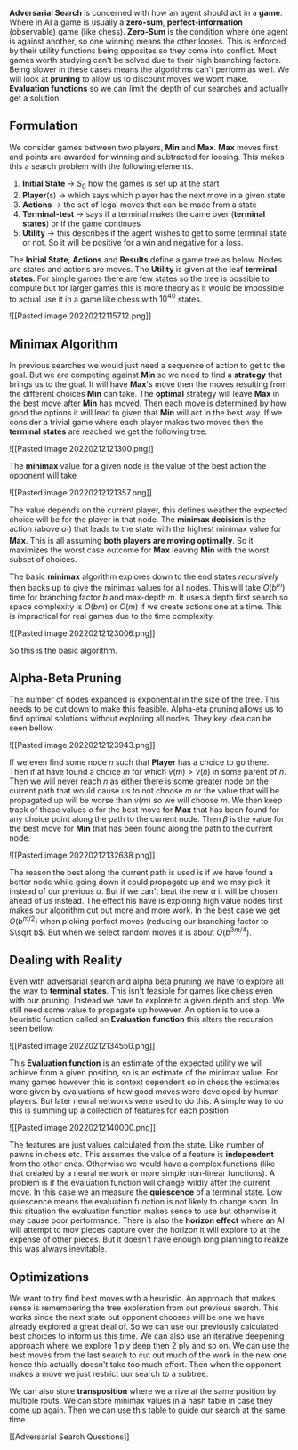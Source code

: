 **Adversarial Search** is concerned with how an agent should act in a **game**. Where in AI a game is usually a **zero-sum**, **perfect-information** (observable) game (like chess). **Zero-Sum** is the condition where one agent is against another, so one winning means the other looses. This is enforced by their utility functions being opposites so they come into conflict. Most games worth studying can't be solved due to their high branching factors. Being slower in these cases means the algorithms can't perform as well. We will look at **pruning** to allow us to discount moves we wont make. **Evaluation functions** so we can limit the depth of our searches and actually get a solution.

## Formulation
We consider games between two players, **Min** and **Max**. **Max** moves first and points are awarded for winning and subtracted for loosing. This makes this a search problem with the following elements.

1. **Initial State** -> $S_0$ how the games is set up at the start
2. **Player**(s) -> which says which player has the next move in a given state
3. **Actions** -> the set of legal moves that can be made from a state
4. **Terminal-test** -> says if a terminal makes the came over (**terminal states**) or if the game continues
5. **Utility** -> this describes if the agent wishes to get to some terminal state or not. So it will be positive for a win and negative for a loss.

The **Initial State**, **Actions** and **Results** define a game tree as below. Nodes are states and actions are moves. The **Utility** is given at the leaf **terminal states**. For simple games there are few states so the tree is possible to compute but for larger games this is more theory as it would be impossible to actual use it in a game like chess with $10^{40}$ states.

![[Pasted image 20220212115712.png]]


## Minimax Algorithm
In previous searches we would just need a sequence of action to get to the goal. But we are competing against **Min** so we need to find a **strategy** that brings us to the goal. It will have **Max**'s move then the moves resulting from the different choices **Min** can take. The **optimal** strategy will leave **Max** in the best move after **Min** has moved. Then each move is determined by how good the options it will lead to given that **Min** will act in the best way. If we consider a trivial game where each player makes two moves then the **terminal states** are reached we get the following tree.

![[Pasted image 20220212121300.png]]

The **minimax** value for a given node is the value of the best action the opponent will take

![[Pasted image 20220212121357.png]]

The value depends on the current player, this defines weather the expected choice will be for the player in that node. The **minimax decision** is the action (above $a_1$) that leads to the state with the highest minimax value for **Max**. This is all assuming **both players are moving optimally**. So it maximizes the worst case outcome for **Max** leaving **Min** with the worst subset of choices.

The basic **minimax** algorithm explores down to the end states *recursively* then backs up to give the minimax values for all nodes. This will take $O(b^m)$ time for branching factor $b$ and max-depth $m$. It uses a depth first search so space complexity is $O(bm)$ or $O(m)$ if we create actions one at a time. This is impractical for real games due to the time complexity.

![[Pasted image 20220212123006.png]]

So this is the basic algorithm.

## Alpha-Beta Pruning
The number of nodes expanded is exponential in the size of the tree. This needs to be cut down to make this feasible. Alpha-eta pruning allows us to find optimal solutions without exploring all nodes. They key idea can be seen bellow

![[Pasted image 20220212123943.png]]

If we even find some node $n$ such that **Player** has a choice to go there. Then if at have found a choice $m$ for which $v(m)>v(n)$ in some parent of $n$. Then we will never reach $n$ as either there is some greater node on the current path that would cause us to not choose $m$ or the value that will be propagated up will be worse than $v(m)$ so we will choose $m$. We then keep track of these values $\alpha$ for the best move for **Max** that has been found for any choice point along the path to the current node. Then $\beta$ is the value for the best move for **Min** that has been found along the path to the current node.

![[Pasted image 20220212132638.png]]

The reason the best along the current path is used is if we have found a better node while going down it could propagate up and we may pick it instead of our previous $\alpha$. But if we can't beat the new $\alpha$ it will be chosen ahead of us instead. The effect his have is exploring high value nodes first makes our algorithm cut out more and more work. In the best case we get $O(b^{m/2})$ when picking perfect moves (reducing our branching factor to $\sqrt b$. But when we select random moves it is about $O(b^{3m/4})$.

## Dealing with Reality
Even with adversarial search and alpha beta pruning we have to explore all the way to **terminal states**. This isn't feasible for games like chess even with our pruning. Instead we have to explore to a given depth and stop. We still need some value to propagate up however. An option is to use a heuristic function called an **Evaluation function** this alters the recursion seen bellow

![[Pasted image 20220212134550.png]]

This **Evaluation function** is an estimate of the expected utility we will achieve from a given position, so is an estimate of the minimax value. For many games however this is context dependent so in chess the estimates were given by evaluations of how good moves were developed by human players. But later neural networks were used to do this. A simple way to do this is summing up a collection of features for each position

![[Pasted image 20220212140000.png]]

The features are just values calculated from the state. Like number of pawns in chess etc. This assumes the value of a feature is **independent** from the other ones. Otherwise we would have a complex functions (like that created by a neural network or more simple non-linear functions). A problem is if the evaluation function will change wildly after the current move. In this case we an measure the **quiescence** of a terminal state. Low quiescence means the evaluation function is not likely to change soon. In this situation the evaluation function makes sense to use but otherwise it may cause poor performance. There is also the **horizon effect** where an AI will attempt to mov pieces capture over the horizon it will explore to at the expense of other pieces. But it doesn't have enough long planning to realize this was always inevitable.

## Optimizations
We want to try find best moves with a heuristic. An approach that makes sense is remembering the tree exploration from out previous search. This works since the next state out opponent chooses will be one we have already explored a great deal of. So we can use our previously calculated best choices to inform us this time. We can also use an iterative deepening approach where we explore 1 ply deep then 2 ply and so on. We can use the best moves from the last search to cut out much of the work in the new one hence this actually doesn't take too much effort. Then when the opponent makes a move we just restrict our search to a subtree.

We can also store **transposition** where we arrive at the same position by multiple routs. We can store minimax values in a hash table in case they come up again. Then we can use this table to guide our search at the same time.

[[Adversarial Search Questions]]

